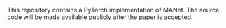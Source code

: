 This repository contains a PyTorch implementation of MANet. The source code will be made available publicly after the paper is accepted.
